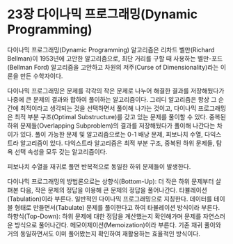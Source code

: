 # 23장 다이나믹 프로그래밍(Dynamic Programming)
다이나믹 프로그래밍(Dynamic Programming) 알고리즘은 리차드 벨만(Richard Bellman)이 1953년에 고안한 알고리즘으로, 최단 거리를 구할 때 사용하는 벨만-포드(Bellman Ford) 알고리즘을 고안하고 차원의 저주(Curse of Dimensionality)라는 이론을 만든 수학자이다.

다이나믹 프로그래밍은 문제를 각각의 작은 문제로 나누어 해결한 결과를 저장해뒀다가 나중에 큰 문제의 결과와 합하여 풀이하는 알고리즘이다. 그리디 알고리즘은 항상 그 순간에 최적이라고 생각되는 것을 선택하면서 풀이해 나가는 것이고, 다이나믹 프로그래밍은 최적 부분 구조(Optimal Substructure)를 갖고 있는 문제를 풀이할 수 있다. 중복된 하위 문제들(Overlapping Subproblem)의 결과를 저장해뒀다가 풀이해 나간다는 차이가 있다. 풀이 가능한 문제 및 알고리즘으로는 0-1 배낭 문제, 피보나치 수열, 다익스트라 알고리즘이 있다. 다익스트라 알고리즘은 최적 부분 구조, 중복된 하위 문제들, 탐욕 선택 속성을 모두 갖는 알고리즘이다.

피보나치 수열을 재귀로 풀면 반복적으로 동일한 하위 문제들이 발생한다. 

다이나믹 프로그래밍의 방법론으로는 상향식(Bottom-Up): 더 작은 하위 문제부터 살펴본 다음, 작은 문제의 정답을 이용해 큰 문제의 정답을 풀어나간다. 타뷸레이션(Tabulation)이라 부른다. 일반적인 다이나믹 프로그래밍으로 지칭한다. 데이터를 테이블 형태로 만들면서(Tabulate) 문제를 풀이한다고 하여 타뷸레이션 방식이라 부른다. 하향식(Top-Down): 하위 문제에 대한 정답을 계산했는지 확인해가며 문제를 자연스러운 방식으로 풀어나간다. 메모이제이션(Memoization)이라 부른다. 기존 재귀 풀이와 거의 동일하면서도 이미 풀어봤는지 확인하여 재활용하는 효율적인 방식이다.
